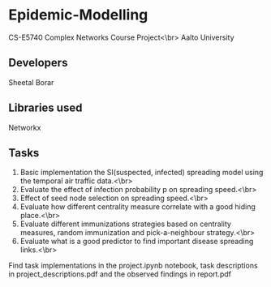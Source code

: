 # Epidemic-Modelling
CS-E5740 Complex Networks Course Project<\br>
Aalto University

## Developers
Sheetal Borar

## Libraries used
Networkx

## Tasks
1. Basic implementation the SI(suspected, infected) spreading model using the temporal air traffic data.<\br>
2. Evaluate the effect of infection probability p on spreading speed.<\br>
3. Effect of seed node selection on spreading speed.<\br>
4. Evaluate how different centrality measure correlate with a good hiding place.<\br>
5. Evaluate different immunizations strategies based on centrality measures, random immunization and pick-a-neighbour strategy.<\br>
6. Evaluate what is a good predictor to find important disease spreading links.<\br>

Find task implementations in the project.ipynb notebook, task descriptions in project_descriptions.pdf and the observed findings in report.pdf
